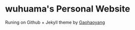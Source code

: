 # wuhuama's Personal Website

Runing on Github + Jekyll theme by [Gaohaoyang](https://github.com/Gaohaoyang/gaohaoyang.github.io)

